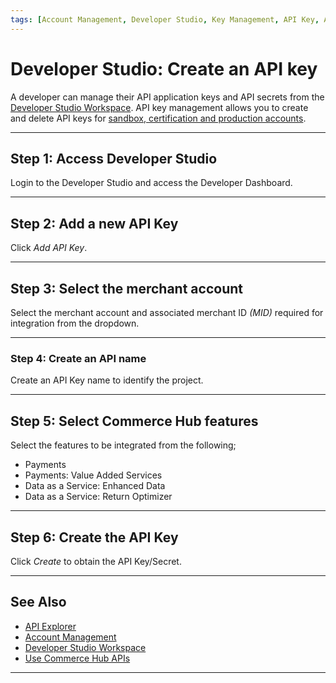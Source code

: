 ```yaml
---
tags: [Account Management, Developer Studio, Key Management, API Key, API Secret]
---
```


# Developer Studio: Create an API key

A developer can manage their API application keys and API secrets from the [Developer Studio Workspace](https://developer.fiserv.com/support/docs/?path=docs/guides/workspaces.md). API key management allows you to create and delete API keys for [sandbox, certification and production accounts](?path=docs/Resources/Guides/Dev-Studio/Account-Management.md).

---

## Step 1: Access Developer Studio

Login to the Developer Studio and access the Developer Dashboard.

---

## Step 2: Add a new API Key

Click *Add API Key*.

---

## Step 3: Select the merchant account

Select the merchant account and associated merchant ID *(MID)* required for integration from the dropdown.

---

### Step 4: Create an API name

Create an API Key name to identify the project.

---

## Step 5: Select Commerce Hub features

Select the features to be integrated from the following;

- Payments
- Payments: Value Added Services
- Data as a Service: Enhanced Data
- Data as a Service: Return Optimizer

---

## Step 6: Create the API Key

Click *Create* to obtain the API Key/Secret.

---

## See Also

- [API Explorer](../api/?type=post&path=/payments/v1/charges)
- [Account Management](?path=docs/Resources/Guides/Dev-Studio/Account-Management.md)
- [Developer Studio Workspace](https://developer.fiserv.com/support/docs/?path=docs/guides/workspaces.md)
- [Use Commerce Hub APIs](?path=docs/Resources/API-Documents/Use-Our-APIs.md)

<!---
- [Transaction Verification](?path=docs/Resources/Guides/Dev-Studio/Transaction-Verification.md)
- [Certification](?path=docs/Resources/Guides/Dev-Studio/Certification.md)
-->

---
